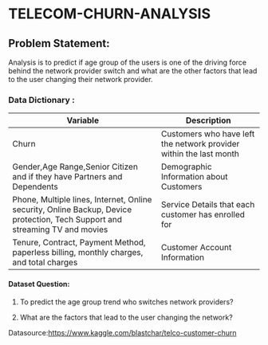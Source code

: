 # TELECOM-CHURN-ANALYSIS

## Problem Statement:

Analysis is to predict if age group of the users is one of the driving force behind the network provider switch and what are the other factors that lead to the user changing their network provider.

### Data Dictionary :

Variable |Description
--------- |-------------
Churn | Customers who have left the network provider within the last month
Gender,Age Range,Senior Citizen  and if they have Partners and Dependents|Demographic Information about Customers
Phone, Multiple lines, Internet, Online security, Online Backup, Device protection, Tech Support and streaming TV and movies|Service Details that each customer has enrolled for 
Tenure, Contract, Payment Method, paperless billing, monthly charges, and total charges |Customer Account Information 


#### Dataset Question:

1. To predict the age group trend who switches network providers?

2. What are the factors that lead to the user changing the network?

Datasource:https://www.kaggle.com/blastchar/telco-customer-churn

